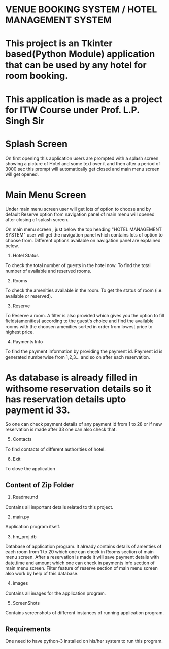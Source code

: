 
# VENUE BOOKING SYSTEM / HOTEL MANAGEMENT SYSTEM

# This project is an Tkinter based(Python Module) application that can be used by any hotel for room booking.
 
# This application is made as a project for ITW Course under Prof. L.P. Singh Sir

# Splash Screen
On first opening this application users are prompted with a splash screen showing a picture of Hotel and some text over it and then after a period of 3000 sec this prompt will automatically get closed and main menu screen will get opened.

# Main Menu Screen

Under main menu screen user will get lots of option to choose and by default Reserve option from navigation panel of main menu will opened after closing of splash screen.

On main menu screen , just below the top heading "HOTEL MANAGEMENT SYSTEM" user will get the navigation panel which contains lots of option to choose from.
Different options available on navigation panel are explained below.
 
1. Hotel Status

To check the total number of guests in the hotel now.
To find the total number of available and reserved rooms.

2. Rooms

To check the amenities available in the room.
To get the status of room (i.e. available or reserved).

3. Reserve

To Reserve a room.
A filter is also provided which gives you the option to fill fields(amenities) according to the guest's choice and find the available rooms with the choosen amenities sorted in order from lowest price to highest price.

4. Payments Info

To find the payment information by providing the payment id.
Payment id is generated numberwise from 1,2,3... and so on after each reservation.
# As database is already filled in withsome reservation details so it has reservation details upto payment id 33.
So one can check payment details of any payment id from 1 to 28 or if new reservation is made after 33 one can also check that. 

5. Contacts 

To find contacts of different authorities of hotel.

6. Exit

To close the application

## Content of Zip Folder

1. Readme.md

Contains all important details related to this project.

2. main.py

Application program itself.

3. hm_proj.db

Database of application program.
It already contains details of amenties of each room from 1 to 20 which one can check in Rooms section of main menu screen.
After a reservation is made it will save payment details with date,time and amount which one can check in payments info section of main menu screen.
Filter feature of reserve section of main menu screen also work by help of this database.

4. images

Contains all images for the application program.

5. ScreenShots

Contains screenshots of different instances of running application program.

## Requirements 

One need to have python-3 installed on his/her system to run this program.




